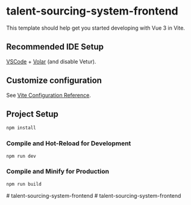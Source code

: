 # talent-sourcing-system-frontend

This template should help get you started developing with Vue 3 in Vite.

## Recommended IDE Setup

[VSCode](https://code.visualstudio.com/) + [Volar](https://marketplace.visualstudio.com/items?itemName=Vue.volar) (and disable Vetur).

## Customize configuration

See [Vite Configuration Reference](https://vitejs.dev/config/).

## Project Setup

```sh
npm install
```

### Compile and Hot-Reload for Development

```sh
npm run dev
```

### Compile and Minify for Production

```sh
npm run build
```
#   t a l e n t - s o u r c i n g - s y s t e m - f r o n t e n d  
 #   t a l e n t - s o u r c i n g - s y s t e m - f r o n t e n d  
 